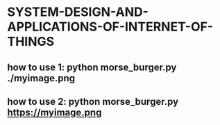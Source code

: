 # SYSTEM-DESIGN-AND-APPLICATIONS-OF-INTERNET-OF-THINGS

## how to use 1: python morse_burger.py ./myimage.png
## how to use 2: python morse_burger.py https://myimage.png
